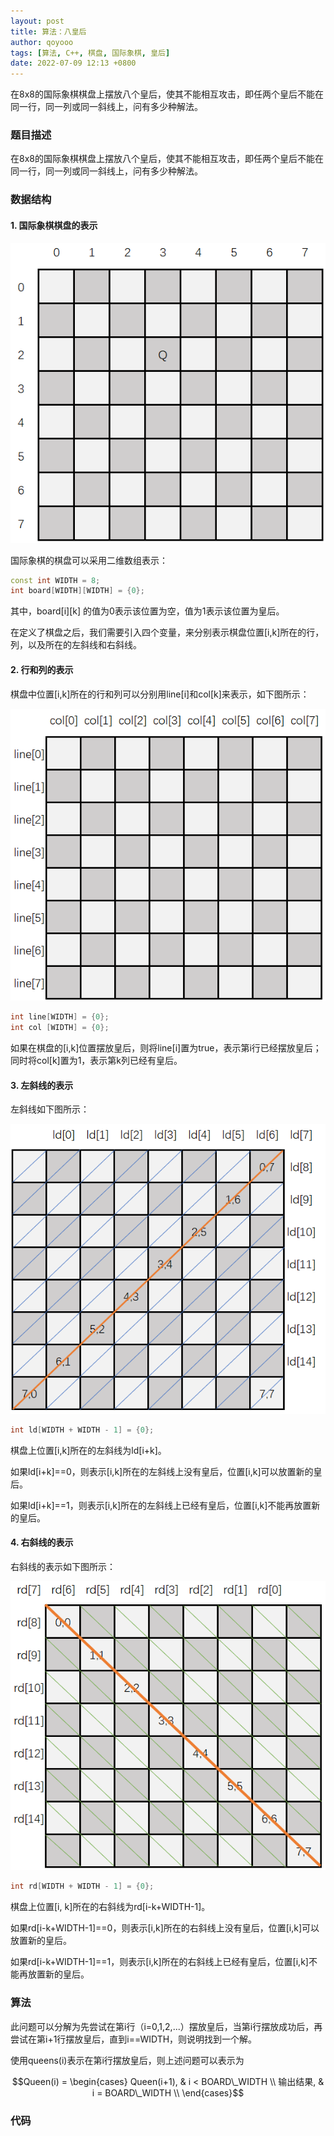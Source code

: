 ```yaml
---
layout: post
title: 算法：八皇后
author: qoyooo
tags: [算法, C++, 棋盘, 国际象棋, 皇后]
date: 2022-07-09 12:13 +0800
---
```

在8x8的国际象棋棋盘上摆放八个皇后，使其不能相互攻击，即任两个皇后不能在同一行，同一列或同一斜线上，问有多少种解法。


### 题目描述

在8x8的国际象棋棋盘上摆放八个皇后，使其不能相互攻击，即任两个皇后不能在同一行，同一列或同一斜线上，问有多少种解法。

### 数据结构

#### 1. 国际象棋棋盘的表示

![chessboard](https://github.com/qoyooo/qoyooo.github.io/raw/main/_posts/images/queens00.png)

国际象棋的棋盘可以采用二维数组表示：
``` C++
const int WIDTH = 8;
int board[WIDTH][WIDTH] = {0};
```
其中，board[i][k] 的值为0表示该位置为空，值为1表示该位置为皇后。

在定义了棋盘之后，我们需要引入四个变量，来分别表示棋盘位置[i,k]所在的行，列，以及所在的左斜线和右斜线。


#### 2. 行和列的表示

棋盘中位置[i,k]所在的行和列可以分别用line[i]和col[k]来表示，如下图所示：

![line,column](https://github.com/qoyooo/qoyooo.github.io/raw/main/_posts/images/queens01.png)

``` C++
int line[WIDTH] = {0};
int col [WIDTH] = {0};
```
如果在棋盘的[i,k]位置摆放皇后，则将line[i]置为true，表示第i行已经摆放皇后；同时将col[k]置为1，表示第k列已经有皇后。

#### 3. 左斜线的表示

左斜线如下图所示：

![leftdash](https://github.com/qoyooo/qoyooo.github.io/raw/main/_posts/images/queens02.png)

``` C++
int ld[WIDTH + WIDTH - 1] = {0};
```

棋盘上位置[i,k]所在的左斜线为ld[i+k]。

如果ld[i+k]==0，则表示[i,k]所在的左斜线上没有皇后，位置[i,k]可以放置新的皇后。

如果ld[i+k]==1，则表示[i,k]所在的左斜线上已经有皇后，位置[i,k]不能再放置新的皇后。

#### 4. 右斜线的表示

右斜线的表示如下图所示：

![rightdash](https://github.com/qoyooo/qoyooo.github.io/raw/main/_posts/images/queens03.png)

``` C++
int rd[WIDTH + WIDTH - 1] = {0};
```

棋盘上位置[i, k]所在的右斜线为rd[i-k+WIDTH-1]。

如果rd[i-k+WIDTH-1]==0，则表示[i,k]所在的右斜线上没有皇后，位置[i,k]可以放置新的皇后。

如果rd[i-k+WIDTH-1]==1，则表示[i,k]所在的右斜线上已经有皇后，位置[i,k]不能再放置新的皇后。


### 算法

此问题可以分解为先尝试在第i行（i=0,1,2,...）摆放皇后，当第i行摆放成功后，再尝试在第i+1行摆放皇后，直到i==WIDTH，则说明找到一个解。

使用queens(i)表示在第i行摆放皇后，则上述问题可以表示为


$$Queen(i) = \begin{cases}
Queen(i+1), & i < BOARD\_WIDTH \\
输出结果, & i = BOARD\_WIDTH \\
\end{cases}$$


### 代码


